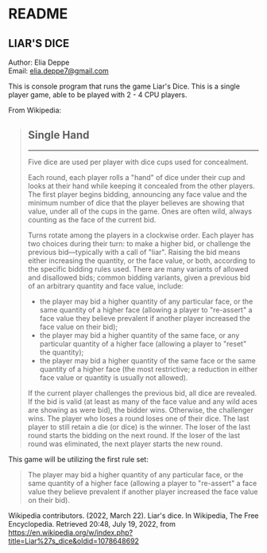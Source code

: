 # README
## LIAR'S DICE

Author: Elia Deppe  
Email: elia.deppe7@gmail.com

This is console program that runs the game Liar's Dice. This is a single player game, able to be played with 2 - 4 CPU players.

From Wikipedia:
> ## Single Hand
> ___
> Five dice are used per player with dice cups used for concealment.
>
> Each round, each player rolls a "hand" of dice under their cup and looks at their hand while keeping it concealed from the other players. The first player begins bidding, announcing any face value and the minimum number of dice that the player believes are showing that value, under all of the cups in the game. Ones are often wild, always counting as the face of the current bid.
>
> Turns rotate among the players in a clockwise order. Each player has two choices during their turn: to make a higher bid, or challenge the previous bid—typically with a call of "liar". Raising the bid means either increasing the quantity, or the face value, or both, according to the specific bidding rules used. There are many variants of allowed and disallowed bids; common bidding variants, given a previous bid of an arbitrary quantity and face value, include:
> - the player may bid a higher quantity of any particular face, or the same quantity of a higher face (allowing a player to "re-assert" a face value they believe prevalent if another player increased the face value on their bid);
> - the player may bid a higher quantity of the same face, or any particular quantity of a higher face (allowing a player to "reset" the quantity); 
> - the player may bid a higher quantity of the same face or the same quantity of a higher face (the most restrictive; a reduction in either face value or quantity is usually not allowed).
>
> If the current player challenges the previous bid, all dice are revealed. If the bid is valid (at least as many of the face value and any wild aces are showing as were bid), the bidder wins. Otherwise, the challenger wins. The player who loses a round loses one of their dice. The last player to still retain a die (or dice) is the winner. The loser of the last round starts the bidding on the next round. If the loser of the last round was eliminated, the next player starts the new round. 

This game will be utilizing the first rule set:
> The player may bid a higher quantity of any particular face, or the same quantity of a higher face (allowing a player to "re-assert" a face value they believe prevalent if another player increased the face value on their bid).

Wikipedia contributors. (2022, March 22). Liar's dice. In Wikipedia, The Free Encyclopedia. Retrieved 20:48, July 19, 2022, from https://en.wikipedia.org/w/index.php?title=Liar%27s_dice&oldid=1078648692
